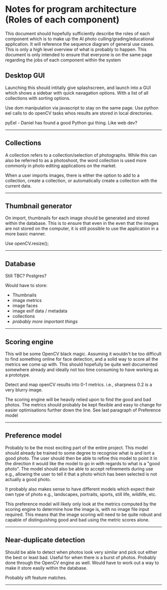 # Notes for program architecture (Roles of each component)

This document should hopefully sufficiently describe the roles of each component which is to make up the AI photo culling/grading/educational application. It will reference the sequence diagram of general use cases. This is only a high level overview of what is probably to happen. This document is only intended to ensure that everyone is on the same page regarding the jobs of each component within the system

## Desktop GUI

Launching this should intitally give splashscreen, and launch into a GUI which shows a sidebar with quick navagation options. With a list of all collections with sorting options. 

Use dom manipulation via javascript to stay on the same page. Use python eel calls to do openCV tasks whos results are stored in local directories.  

pyEel - Daniel has found a good Python gui thing. Like web dev?

---

## Collections

A collection refers to a collection/selection of photographs. While this can also be referred to as a photoshoot, the word collection is used more commonly in photo editing applications on the market. 

When a user imports images, there is either the option to add to a collection, create a collection, or automatically create a collection with the current data.

---

## Thumbnail generator

On import, thumbnails for each image should be generated and stored within the database. This is to ensure that even in the even that the images are not stored on the computer, it is still possible to use the application in a more basic manner. 

Use openCV.resize();

---

## Database

Still TBC? Postgres?

Would have to store:
- Thumbnails
- image metrics
- image faces
- image exif data / metadata
- collections
- *probably more important things*

---

## Scoring engine

This will be some OpenCV black magic. Assuming it wouldn't be too difficult to find something online for face detection, and a solid way to score all the metrics we come up with. This should hopefully be quite well documented somewhere already and ideally not too time consuming to have working as a prototype.

Detect and map openCV results into 0-1 metrics. i.e., sharpness 0.2 is a very blurry image.

The scoring engine will be heavily relied upon to find the good and bad photos. The metrics should probably be kept flexible and easy to change for easier optimisations further down the line. See last paragraph of Preference model

---

## Preference model

Probably to be the most exciting part of the entire project. This model should already be trained to some degree to recognise what is and isnt a good photo. The user should then be able to refine this model to point it in the direction it would like the model to go in with regards to what is a "good photo". The model should also be able to accept refinements during use e.g., allowing the user to tell it that a photo which has been selected is not actually a good photo. 

It probably also makes sense to have different models which expect their own type of photo e.g., landscapes, portraits, sports, still life, wildlife, etc.

This preference model will likely only look at the metrics computed by the scoring engine to determine how the image is, with no image file input required. This means that the image scoring will need to be quite robust and capable of distinguishing good and bad using the metric scores alone.  

---

## Near-duplicate detection
Should be able to detect when photos look very similar and pick out either the best or least bad. Useful for when there is a burst of photos. Probably done through the OpenCV engine as well. Would have to work out a way to make it store easily within the database. 

Probably sift feature matches. 

---